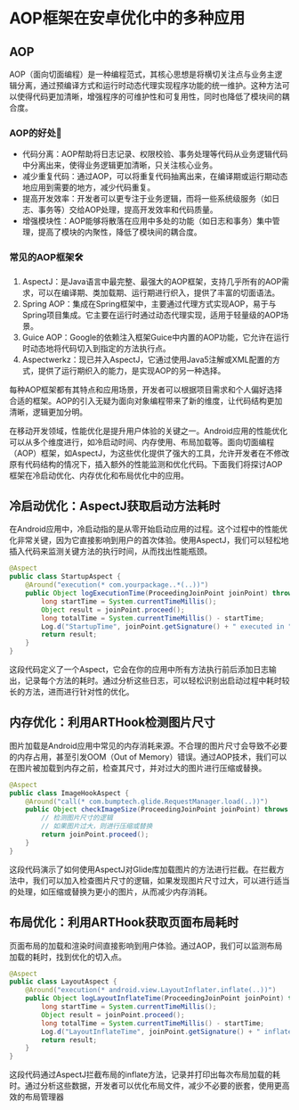 # AOP框架在安卓优化中的多种应用

## AOP

AOP（面向切面编程）是一种编程范式，其核心思想是将横切关注点与业务主逻辑分离，通过预编译方式和运行时动态代理实现程序功能的统一维护。这种方法可以使得代码更加清晰，增强程序的可维护性和可复用性，同时也降低了模块间的耦合度。

### AOP的好处🌟

- 代码分离：AOP帮助将日志记录、权限校验、事务处理等代码从业务逻辑代码中分离出来，使得业务逻辑更加清晰，只关注核心业务。
- 减少重复代码：通过AOP，可以将重复代码抽离出来，在编译期或运行期动态地应用到需要的地方，减少代码重复。
- 提高开发效率：开发者可以更专注于业务逻辑，而将一些系统级服务（如日志、事务等）交给AOP处理，提高开发效率和代码质量。
- 增强模块性：AOP能够将散落在应用中多处的功能（如日志和事务）集中管理，提高了模块的内聚性，降低了模块间的耦合度。

### 常见的AOP框架🛠️

1. AspectJ：是Java语言中最完整、最强大的AOP框架，支持几乎所有的AOP需求，可以在编译期、类加载期、运行期进行织入，提供了丰富的切面语法。
2. Spring AOP：集成在Spring框架中，主要通过代理方式实现AOP，易于与Spring项目集成。它主要在运行时通过动态代理实现，适用于轻量级的AOP场景。
3. Guice AOP：Google的依赖注入框架Guice中内置的AOP功能，它允许在运行时动态地将代码切入到指定的方法执行点。
4. Aspectwerkz：现已并入AspectJ，它通过使用Java5注解或XML配置的方式，提供了运行期织入的能力，是实现AOP的另一种选择。

每种AOP框架都有其特点和应用场景，开发者可以根据项目需求和个人偏好选择合适的框架。AOP的引入无疑为面向对象编程带来了新的维度，让代码结构更加清晰，逻辑更加分明。

在移动开发领域，性能优化是提升用户体验的关键之一。Android应用的性能优化可以从多个维度进行，如冷启动时间、内存使用、布局加载等。面向切面编程（AOP）框架，如AspectJ，为这些优化提供了强大的工具，允许开发者在不修改原有代码结构的情况下，插入额外的性能监测和优化代码。下面我们将探讨AOP框架在冷启动优化、内存优化和布局优化中的应用。

## 冷启动优化：AspectJ获取启动方法耗时

在Android应用中，冷启动指的是从零开始启动应用的过程。这个过程中的性能优化非常关键，因为它直接影响到用户的首次体验。使用AspectJ，我们可以轻松地插入代码来监测关键方法的执行时间，从而找出性能瓶颈。

```Java
@Aspect
public class StartupAspect {
    @Around("execution(* com.yourpackage..*(..))")
    public Object logExecutionTime(ProceedingJoinPoint joinPoint) throws Throwable {
        long startTime = System.currentTimeMillis();
        Object result = joinPoint.proceed();
        long totalTime = System.currentTimeMillis() - startTime;
        Log.d("StartupTime", joinPoint.getSignature() + " executed in " + totalTime + "ms");
        return result;
    }
}
```

这段代码定义了一个Aspect，它会在你的应用中所有方法执行前后添加日志输出，记录每个方法的耗时。通过分析这些日志，可以轻松识别出启动过程中耗时较长的方法，进而进行针对性的优化。

## 内存优化：利用ARTHook检测图片尺寸

图片加载是Android应用中常见的内存消耗来源。不合理的图片尺寸会导致不必要的内存占用，甚至引发OOM（Out of Memory）错误。通过AOP技术，我们可以在图片被加载到内存之前，检查其尺寸，并对过大的图片进行压缩或替换。

```Java
@Aspect
public class ImageHookAspect {
    @Around("call(* com.bumptech.glide.RequestManager.load(..))")
    public Object checkImageSize(ProceedingJoinPoint joinPoint) throws Throwable {
        // 检测图片尺寸的逻辑
        // 如果图片过大，则进行压缩或替换
        return joinPoint.proceed();
    }
}
```

这段代码演示了如何使用AspectJ对Glide库加载图片的方法进行拦截。在拦截方法中，我们可以加入检查图片尺寸的逻辑，如果发现图片尺寸过大，可以进行适当的处理，如压缩或替换为更小的图片，从而减少内存消耗。

## 布局优化：利用ARTHook获取页面布局耗时

页面布局的加载和渲染时间直接影响到用户体验。通过AOP，我们可以监测布局加载的耗时，找到优化的切入点。

```Java
@Aspect
public class LayoutAspect {
    @Around("execution(* android.view.LayoutInflater.inflate(..))")
    public Object logLayoutInflateTime(ProceedingJoinPoint joinPoint) throws Throwable {
        long startTime = System.currentTimeMillis();
        Object result = joinPoint.proceed();
        long totalTime = System.currentTimeMillis() - startTime;
        Log.d("LayoutInflateTime", joinPoint.getSignature() + " inflated in " + totalTime + "ms");
        return result;
    }
}
```

这段代码通过AspectJ拦截布局的inflate方法，记录并打印出每次布局加载的耗时。通过分析这些数据，开发者可以优化布局文件，减少不必要的嵌套，使用更高效的布局管理器